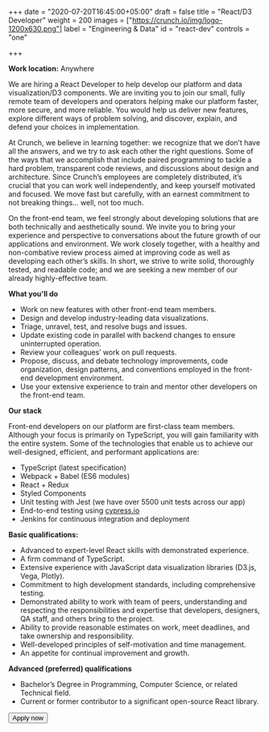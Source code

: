 +++
date = "2020-07-20T16:45:00+05:00"
draft = false
title = "React/D3 Developer"
weight = 200
images = ["https://crunch.io/img/logo-1200x630.png"]
label = "Engineering & Data"
id = "react-dev"
controls = "one"

+++

**Work location:** Anywhere

We are hiring a React Developer to help develop our platform and data visualization/D3 components. We are inviting you to join our small, fully remote team of developers and operators helping make our platform faster, more secure, and more reliable. You would help us deliver new features, explore different ways of problem solving, and discover, explain, and defend your choices in implementation.

At Crunch, we believe in learning together: we recognize that we don’t have all the answers, and we try to ask each other the right questions. Some of the ways that we accomplish that include paired programming to tackle a hard problem, transparent code reviews, and discussions about design and architecture. Since Crunch’s employees are completely distributed, it’s crucial that you can work well independently, and keep yourself motivated and focused. We move fast but carefully, with an earnest commitment to not breaking things… well, not too much.

On the front-end team, we feel strongly about developing solutions that are both technically and aesthetically sound. We invite you to bring your experience and perspective to conversations about the future growth of our applications and environment. We work closely together, with a healthy and non-combative review process aimed at improving code as well as developing each other’s skills. In short, we strive to write solid, thoroughly tested, and readable code; and we are seeking a new member of our already highly-effective team.

**What you'll do**

- Work on new features with other front-end team members.
- Design and develop industry-leading data visualizations.
- Triage, unravel, test, and resolve bugs and issues.
- Update existing code in parallel with backend changes to ensure uninterrupted operation.
- Review your colleagues’ work on pull requests.
- Propose, discuss, and debate technology improvements, code organization, design patterns, and conventions employed in the front-end development environment.
- Use your extensive experience to train and mentor other developers on the front-end team.

**Our stack**

Front-end developers on our platform are first-class team members. Although your focus is primarily on TypeScript, you will gain familiarity with the entire system. Some of the technologies that enable us to achieve our well-designed, efficient, and performant applications are:

- TypeScript (latest specification)
- Webpack + Babel (ES6 modules)
- React + Redux
- Styled Components
- Unit testing with Jest (we have over 5500 unit tests across our app)
- End-to-end testing using [cypress.io](https://www.cypress.io/)
- Jenkins for continuous integration and deployment

**Basic qualifications:**

- Advanced to expert-level React skills with demonstrated experience.
- A firm command of TypeScript.
- Extensive experience with JavaScript data visualization libraries (D3.js, Vega, Plotly).
- Commitment to high development standards, including comprehensive testing.
- Demonstrated ability to work with team of peers, understanding and respecting the responsibilities and expertise that developers, designers, QA staff, and others bring to the project.
- Ability to provide reasonable estimates on work, meet deadlines, and take ownership and responsibility.
- Well-developed principles of self-motivation and time management.
- An appetite for continual improvement and growth.

**Advanced (preferred) qualifications**

- Bachelor’s Degree in Programming, Computer Science, or related Technical field.
- Current or former contributor to a significant open-source React library.

<button class="btn btn-success" onclick="location.href='mailto:careers@crunch.io';">Apply now</button>
